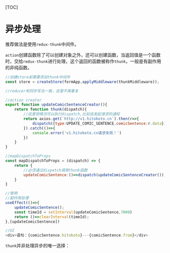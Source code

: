 [TOC]

# 异步处理
推荐做法是使用`redux-thunk`中间件。

`action`创建函数除了可以创建对象之外，还可以创建函数，当返回值是一个函数时，交给`redux-thunk`进行处理，这个返回的函数被称作`thunk`，一般是有副作用的非纯函数。

```js
//创建store前需要添加thunk中间件
const store = createStore(formApp,applyMiddleware(thunkMiddleware));

//reducer和同步写法一致，这里不再重复

//action creator
export function updateComicSentenceCreator(){
    return function thunk(dispatch){
        //这里视情况可以执行dispatch,比如说发起请求的通知
        return axios.get(`http://v1.hitokoto.cn`).then(r=>{
            dispatch({type:UPDATE_COMIC_SENTENCE,comicSentence:r.data})
        }).catch(()=>{
            console.error('v1.hitokoto.cn请求失败！')
        })
    }
}

//mapDispatchToProps
const mapDispatchToProps = (dispatch) => {
    return {
        //必须通过dispatch调用thunk函数
        updateComicSentence:()=>dispatch(updateComicSentenceCreator());
    }
}

//使用
//副作用处理
useEffect(()=>{
    updateComicSentence();
    const timeId = setInterval(updateComicSentence,7000)
    return ()=>clearInterval(timeId);
},[updateComicSentence])

//UI
<div>语句：{comicSentence.hitokoto}---{comicSentence.from}</div>
```

`thunk`并非处理异步的唯一选择：
